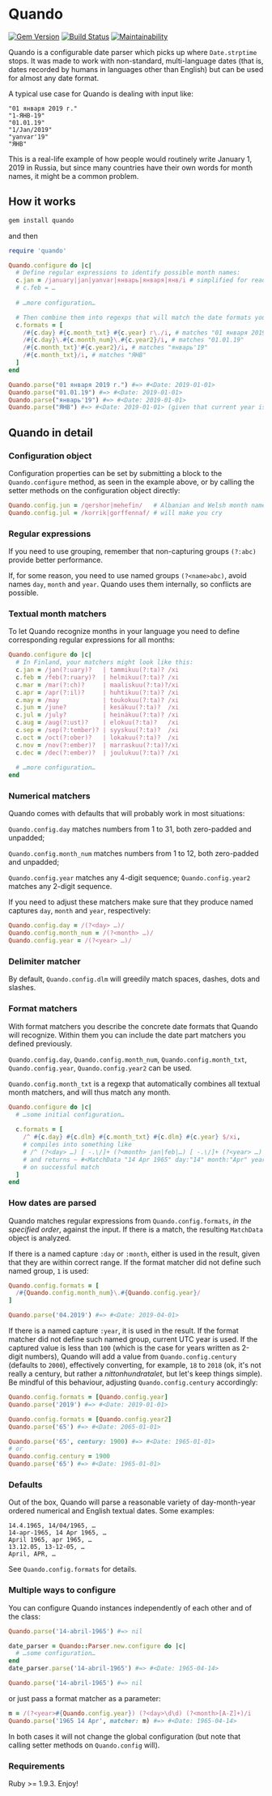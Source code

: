 # Quando

[![Gem Version](https://badge.fury.io/rb/quando.svg)](https://badge.fury.io/rb/quando)
[![Build Status](https://semaphoreci.com/api/v1/kinkou/quando/branches/master/shields_badge.svg)](https://semaphoreci.com/kinkou/quando)
[![Maintainability](https://api.codeclimate.com/v1/badges/b0653fc45ec54c23e05c/maintainability)](https://codeclimate.com/github/kinkou/quando/maintainability)

Quando is a configurable date parser which picks up where ```Date.strptime``` stops. It was made to work with non-standard, multi-language dates (that is, dates recorded by humans in languages other than English) but can be used for almost any date format.

A typical use case for Quando is dealing with input like:

```text
"01 января 2019 г."
"1-ЯНВ-19"
"01.01.19"
"1/Jan/2019"
"yanvar'19"
"ЯНВ"
```

This is a real-life example of how people would routinely write January 1, 2019 in Russia, but since many countries have their own words for month names, it might be a common problem.

## How it works

```bash
gem install quando
```

and then

```ruby
require 'quando'

Quando.configure do |c|
  # Define regular expressions to identify possible month names:
  c.jan = /january|jan|yanvar|январь|января|янв/i # simplified for readability
  # c.feb = …
 
  # …more configuration…

  # Then combine them into regexps that will match the date formats you accept:
  c.formats = [
    /#{c.day} #{c.month_txt} #{c.year} г\./i, # matches "01 января 2019 г."
    /#{c.day}\.#{c.month_num}\.#{c.year2}/i, # matches "01.01.19"
    /#{c.month_txt}'#{c.year2}/i, # matches "январь'19"
    /#{c.month_txt}/i, # matches "ЯНВ"
  ]
end

Quando.parse("01 января 2019 г.") #=> #<Date: 2019-01-01>
Quando.parse("01.01.19") #=> #<Date: 2019-01-01>
Quando.parse("январь'19") #=> #<Date: 2019-01-01>
Quando.parse("ЯНВ") #=> #<Date: 2019-01-01> (given that current year is 2019)
```

## Quando in detail

### Configuration object

Configuration properties can be set by submitting a block to the ```Quando.configure``` method, as seen in the example above, or by calling the setter methods on the configuration object directly:

```ruby
Quando.config.jun = /qershor|mehefin/   # Albanian and Welsh month names
Quando.config.jul = /korrik|gorffennaf/ # will make you cry
```

### Regular expressions

If you need to use grouping, remember that non-capturing groups ```(?:abc)``` provide better performance.

If, for some reason, you need to use named groups ```(?<name>abc)```, avoid names ```day```, ```month``` and ```year```. Quando uses them internally, so conflicts are possible.

### Textual month matchers

To let Quando recognize months in your language you need to define corresponding regular expressions for all months:

```ruby
Quando.configure do |c|
  # In Finland, your matchers might look like this:
  c.jan = /jan(?:uary)?   | tammikuu(?:ta)? /xi
  c.feb = /feb(?:ruary)?  | helmikuu(?:ta)? /xi
  c.mar = /mar(?:ch)?     | maaliskuu(?:ta)?/xi
  c.apr = /apr(?:il)?     | huhtikuu(?:ta)? /xi
  c.may = /may            | toukokuu(?:ta)? /xi
  c.jun = /june?          | kesäkuu(?:ta)?  /xi
  c.jul = /july?          | heinäkuu(?:ta)? /xi
  c.aug = /aug(?:ust)?    | elokuu(?:ta)?   /xi
  c.sep = /sep(?:tember)? | syyskuu(?:ta)?  /xi
  c.oct = /oct(?:ober)?   | lokakuu(?:ta)?  /xi
  c.nov = /nov(?:ember)?  | marraskuu(?:ta)?/xi
  c.dec = /dec(?:ember)?  | joulukuu(?:ta)? /xi
  
  # …more configuration…
end
```

### Numerical matchers

Quando comes with defaults that will probably work in most situations:

```Quando.config.day``` matches numbers from 1 to 31, both zero-padded and unpadded;

```Quando.config.month_num``` matches numbers from 1 to 12, both zero-padded and unpadded;

```Quando.config.year``` matches any 4-digit sequence;
```Quando.config.year2``` matches any 2-digit sequence.

If you need to adjust these matchers make sure that they produce named captures ```day```, ```month``` and ```year```, respectively:

```ruby
Quando.config.day = /(?<day> …)/
Quando.config.month_num = /(?<month> …)/
Quando.config.year = /(?<year> …)/
```

### Delimiter matcher

By default, ```Quando.config.dlm``` will greedily match spaces, dashes, dots and slashes.

### Format matchers

With format matchers you describe the concrete date formats that Quando will recognize. Within them you can include the date part matchers you defined previously.

```Quando.config.day```, ```Quando.config.month_num```, ```Quando.config.month_txt```, ```Quando.config.year```, ```Quando.config.year2``` can be used.

```Quando.config.month_txt``` is a regexp that automatically combines all textual month matchers, and will thus match any month.

```ruby
Quando.configure do |c|
  # …some initial configuration…
 
  c.formats = [
    /^ #{c.day} #{c.dlm} #{c.month_txt} #{c.dlm} #{c.year} $/xi,
    # compiles into something like
    # /^ (?<day> …) [ -.\/]+ (?<month> jan|feb|…) [ -.\/]+ (?<year> …) $/xi
    # and returns ~ #<MatchData "14 Apr 1965" day:"14" month:"Apr" year:"1965">
    # on successful match 
  ]
end
```

### How dates are parsed

Quando matches regular expressions from ```Quando.config.formats```, *in the specified order*, against the input. If there is a match, the resulting ```MatchData``` object is analyzed.

If there is a named capture ```:day``` or ```:month```, either is used in the result, given that they are within correct range. If the format matcher did not define such named group, ```1``` is used:

```ruby
Quando.config.formats = [
  /#{Quando.config.month_num}\.#{Quando.config.year}/
]

Quando.parse('04.2019') #=> #<Date: 2019-04-01>
```

If there is a named capture ```:year```, it is used in the result. If the format matcher did not define such named group, current UTC year is used. If the captured value is less than ```100``` (which is the case for years written as 2-digit numbers), Quando will add a value from ```Quando.config.century``` (defaults to ```2000```), effectively converting, for example, ```18``` to ```2018``` (ok, it's not really a century, but rather a *nittonhundratalet*, but let's keep things simple). Be mindful of this behaviour, adjusting ```Quando.config.century``` accordingly:

```ruby
Quando.config.formats = [Quando.config.year]
Quando.parse('2019') #=> #<Date: 2019-01-01>

Quando.config.formats = [Quando.config.year2]
Quando.parse('65') #=> #<Date: 2065-01-01>

Quando.parse('65', century: 1900) #=> #<Date: 1965-01-01>
# or
Quando.config.century = 1900
Quando.parse('65') #=> #<Date: 1965-01-01>
```

### Defaults

Out of the box, Quando will parse a reasonable variety of day-month-year ordered numerical and English textual dates. Some examples:

```text
14.4.1965, 14/04/1965, …
14-apr-1965, 14 Apr 1965, …
April 1965, apr 1965, …
13.12.05, 13-12-05, …
April, APR, …
```

See ```Quando.config.formats``` for details.

### Multiple ways to configure

You can configure Quando instances independently of each other and of the class:

```ruby
Quando.parse('14-abril-1965') #=> nil

date_parser = Quando::Parser.new.configure do |c|
  # …some configuration…
end
date_parser.parse('14-abril-1965') #=> #<Date: 1965-04-14>

Quando.parse('14-abril-1965') #=> nil
```

or just pass a format matcher as a parameter:

```ruby
m = /(?<year>#{Quando.config.year}) (?<day>\d\d) (?<month>[A-Z]+)/i
Quando.parse('1965 14 Apr', matcher: m) #=> #<Date: 1965-04-14>
```

In both cases it will not change the global configuration (but note that calling setter methods on ```Quando.config``` will).

### Requirements

Ruby >= 1.9.3. Enjoy!
